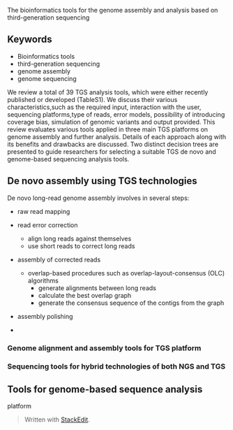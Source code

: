 The bioinformatics tools for the genome assembly and
analysis based on third-generation sequencing

## Keywords
- Bioinformatics tools
- third-generation sequencing
- genome assembly
- genome sequencing

We review a total of 39 TGS analysis tools, which were either recently published or developed (TableS1).
We discuss their various characteristics,such as the required input, interaction with the user, sequencing platforms,type of reads, error models, possibility of introducing coverage bias, simulation of genomic variants and output provided.
This review evaluates various tools applied in three main TGS platforms on genome assembly and further analysis.
Details of each approach along with its benefits and drawbacks are discussed. 
Two distinct decision trees are presented to guide researchers for selecting a suitable TGS de novo and genome-based sequencing analysis tools.
## De novo assembly using TGS technologies
De novo long-read genome assembly involves in several steps:
- raw read mapping

- read error correction
	- align long reads against themselves
	- use short reads to correct long reads 
- assembly of corrected reads
	- overlap-based procedures such as overlap-layout-consensus (OLC) algorithms
		- generate alignments between long reads
		- calculate the best overlap graph
		- generate the consensus sequence of the contigs from the graph
- assembly polishing
- 
### Genome alignment and assembly tools for TGS platform
### Sequencing tools for hybrid technologies of both NGS and TGS

## Tools for genome-based sequence analysis
platform
> Written with [StackEdit](https://stackedit.io/).
<!--stackedit_data:
eyJoaXN0b3J5IjpbOTQ1OTE3ODk5LC0xNzkyMTcxOTc0LDU2NT
kyNjM2MiwxNDI1Njc4NDUwLDc0MzYxNTkzNCwyMTIxNTQxMTM1
LDEzMzA1MTQ1MzksNDUyMDAwNjk5LDIyNDIwNTUzNyw3MzA5OT
gxMTZdfQ==
-->